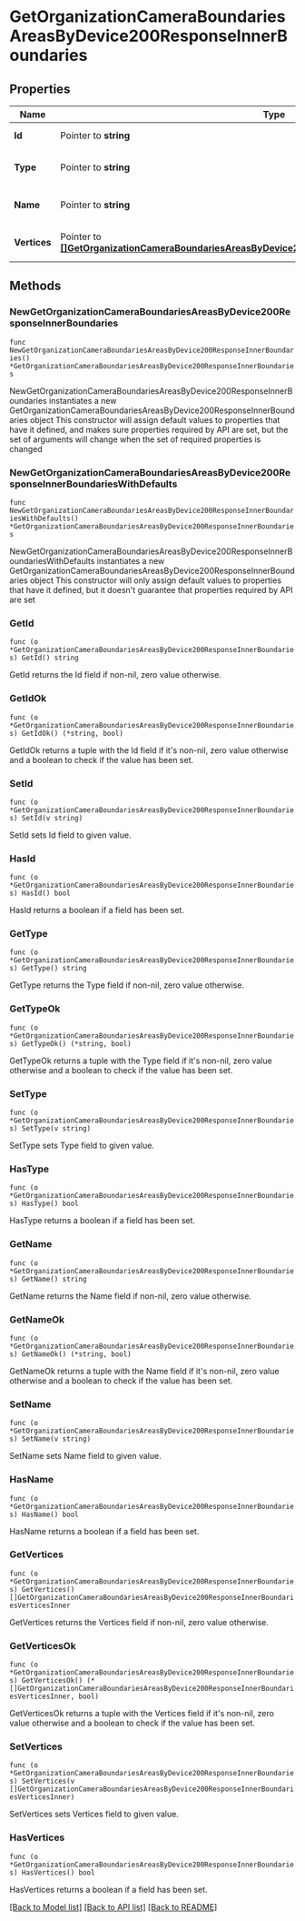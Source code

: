 # GetOrganizationCameraBoundariesAreasByDevice200ResponseInnerBoundaries

## Properties

Name | Type | Description | Notes
------------ | ------------- | ------------- | -------------
**Id** | Pointer to **string** | The area boundary id | [optional] 
**Type** | Pointer to **string** | The area boundary type | [optional] 
**Name** | Pointer to **string** | The area boundary name | [optional] 
**Vertices** | Pointer to [**[]GetOrganizationCameraBoundariesAreasByDevice200ResponseInnerBoundariesVerticesInner**](GetOrganizationCameraBoundariesAreasByDevice200ResponseInnerBoundariesVerticesInner.md) | The area boundary vertices | [optional] 

## Methods

### NewGetOrganizationCameraBoundariesAreasByDevice200ResponseInnerBoundaries

`func NewGetOrganizationCameraBoundariesAreasByDevice200ResponseInnerBoundaries() *GetOrganizationCameraBoundariesAreasByDevice200ResponseInnerBoundaries`

NewGetOrganizationCameraBoundariesAreasByDevice200ResponseInnerBoundaries instantiates a new GetOrganizationCameraBoundariesAreasByDevice200ResponseInnerBoundaries object
This constructor will assign default values to properties that have it defined,
and makes sure properties required by API are set, but the set of arguments
will change when the set of required properties is changed

### NewGetOrganizationCameraBoundariesAreasByDevice200ResponseInnerBoundariesWithDefaults

`func NewGetOrganizationCameraBoundariesAreasByDevice200ResponseInnerBoundariesWithDefaults() *GetOrganizationCameraBoundariesAreasByDevice200ResponseInnerBoundaries`

NewGetOrganizationCameraBoundariesAreasByDevice200ResponseInnerBoundariesWithDefaults instantiates a new GetOrganizationCameraBoundariesAreasByDevice200ResponseInnerBoundaries object
This constructor will only assign default values to properties that have it defined,
but it doesn't guarantee that properties required by API are set

### GetId

`func (o *GetOrganizationCameraBoundariesAreasByDevice200ResponseInnerBoundaries) GetId() string`

GetId returns the Id field if non-nil, zero value otherwise.

### GetIdOk

`func (o *GetOrganizationCameraBoundariesAreasByDevice200ResponseInnerBoundaries) GetIdOk() (*string, bool)`

GetIdOk returns a tuple with the Id field if it's non-nil, zero value otherwise
and a boolean to check if the value has been set.

### SetId

`func (o *GetOrganizationCameraBoundariesAreasByDevice200ResponseInnerBoundaries) SetId(v string)`

SetId sets Id field to given value.

### HasId

`func (o *GetOrganizationCameraBoundariesAreasByDevice200ResponseInnerBoundaries) HasId() bool`

HasId returns a boolean if a field has been set.

### GetType

`func (o *GetOrganizationCameraBoundariesAreasByDevice200ResponseInnerBoundaries) GetType() string`

GetType returns the Type field if non-nil, zero value otherwise.

### GetTypeOk

`func (o *GetOrganizationCameraBoundariesAreasByDevice200ResponseInnerBoundaries) GetTypeOk() (*string, bool)`

GetTypeOk returns a tuple with the Type field if it's non-nil, zero value otherwise
and a boolean to check if the value has been set.

### SetType

`func (o *GetOrganizationCameraBoundariesAreasByDevice200ResponseInnerBoundaries) SetType(v string)`

SetType sets Type field to given value.

### HasType

`func (o *GetOrganizationCameraBoundariesAreasByDevice200ResponseInnerBoundaries) HasType() bool`

HasType returns a boolean if a field has been set.

### GetName

`func (o *GetOrganizationCameraBoundariesAreasByDevice200ResponseInnerBoundaries) GetName() string`

GetName returns the Name field if non-nil, zero value otherwise.

### GetNameOk

`func (o *GetOrganizationCameraBoundariesAreasByDevice200ResponseInnerBoundaries) GetNameOk() (*string, bool)`

GetNameOk returns a tuple with the Name field if it's non-nil, zero value otherwise
and a boolean to check if the value has been set.

### SetName

`func (o *GetOrganizationCameraBoundariesAreasByDevice200ResponseInnerBoundaries) SetName(v string)`

SetName sets Name field to given value.

### HasName

`func (o *GetOrganizationCameraBoundariesAreasByDevice200ResponseInnerBoundaries) HasName() bool`

HasName returns a boolean if a field has been set.

### GetVertices

`func (o *GetOrganizationCameraBoundariesAreasByDevice200ResponseInnerBoundaries) GetVertices() []GetOrganizationCameraBoundariesAreasByDevice200ResponseInnerBoundariesVerticesInner`

GetVertices returns the Vertices field if non-nil, zero value otherwise.

### GetVerticesOk

`func (o *GetOrganizationCameraBoundariesAreasByDevice200ResponseInnerBoundaries) GetVerticesOk() (*[]GetOrganizationCameraBoundariesAreasByDevice200ResponseInnerBoundariesVerticesInner, bool)`

GetVerticesOk returns a tuple with the Vertices field if it's non-nil, zero value otherwise
and a boolean to check if the value has been set.

### SetVertices

`func (o *GetOrganizationCameraBoundariesAreasByDevice200ResponseInnerBoundaries) SetVertices(v []GetOrganizationCameraBoundariesAreasByDevice200ResponseInnerBoundariesVerticesInner)`

SetVertices sets Vertices field to given value.

### HasVertices

`func (o *GetOrganizationCameraBoundariesAreasByDevice200ResponseInnerBoundaries) HasVertices() bool`

HasVertices returns a boolean if a field has been set.


[[Back to Model list]](../README.md#documentation-for-models) [[Back to API list]](../README.md#documentation-for-api-endpoints) [[Back to README]](../README.md)


